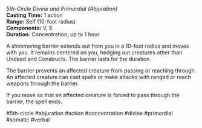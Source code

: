 *5th-Circle Divine and Primordial (Abjuration)*  
**Casting Time:** 1 action  
**Range:** Self (10-foot radius)  
**Components:** V, S  
**Duration:** Concentration, up to 1 hour

A shimmering barrier extends out from you in a 10-foot radius and moves with you. It remains centered on you, hedging out creatures other than Undead and Constructs. The barrier lasts for the duration.

The barrier prevents an affected creature from passing or reaching through. An affected creature can cast spells or make attacks with ranged or reach weapons through the barrier.

If you move so that an affected creature is forced to pass through the barrier, the spell ends.

#5th-circle #abjuration #action #concentration #divine #primordial #somatic #verbal
